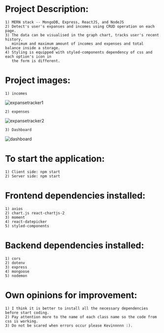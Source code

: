 #   Project Description:
    1) MERN stack -- MongoDB, Express, ReactJS, and NodeJS
    2) Detect's user's expanses and incomes using CRUD operation on each page.
    3) The data can be visualised in the graph chart, tracks user's recent history, 
       minimum and maximum amount of incomes and expenses and total balance inside a storage.
    4) Styling is equipped with styled-components dependency of css and each option's icon in 
       the form is different.

#   Project images:
    1) incomes
![expansetracker1](https://github.com/kevinandris/test/assets/102328858/e1ce91fb-962b-4405-a56a-8431b53eddb5)
    
    2) expenses
![expansetracker2](https://github.com/kevinandris/test/assets/102328858/790bcb09-2fc1-4ca0-87dd-3b0159591815)

    3) Dashboard
![dashboard](https://github.com/kevinandris/test/assets/102328858/017079dd-f01f-4f86-b924-01716ad94a6f)

#   To start the application:
    1) Client side: npm start
    2) Server side: npm start

#   Frontend dependencies installed:
    1) axios
    2) chart.js react-chartjs-2
    3) moment
    4) react-datepicker
    5) styled-components

#   Backend dependencies installed:
    1) cors
    2) dotenv
    3) express
    4) mongoose
    5) nodemon

#   Own opinions for improvement:
    1) I think it is better to install all the necessary dependencies before start coding.
    2) Pay attention more to the name of each class name so the code from css is working.
    3) Do not be scared when errors occur please Kevinnnnn :).

